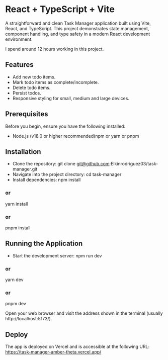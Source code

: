 # React + TypeScript + Vite

A straightforward and clean Task Manager application built using Vite, React, and TypeScript. This project demonstrates state management, component handling, and type safety in a modern React development environment.

I spend around 12 hours working in this project.

## Features
* Add new todo items.
* Mark todo items as complete/incomplete.
* Delete todo items.
* Persist todos. 
* Responsive styling for small, medium and large devices.

## Prerequisites 
Before you begin, ensure you have the following installed:
* Node.js (v18.0 or higher recommended)npm or yarn or pnpm

## Installation
* Clone the repository:
  git clone git@github.com:Elkinrodriguez03/task-manager.git
* Navigate into the project directory:
  cd task-manager
* Install dependencies:
  npm install
### or
yarn install
### or
pnpm install

## Running the Application
* Start the development server:
  npm run dev
### or
yarn dev
### or
pnpm dev

Open your web browser and visit the address shown in the terminal (usually http://localhost:5173/).

## Deploy
The app is deployed on Vercel and is accessible at the following URL: https://task-manager-amber-theta.vercel.app/ 
